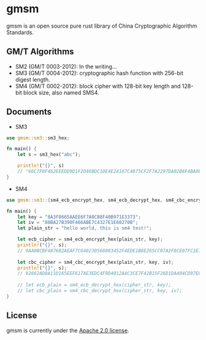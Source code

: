 # gmsm

gmsm is an open source pure rust library of China Cryptographic Algorithm Standards.

## GM/T Algorithms

* SM2 (GM/T 0003-2012): In the writing...
* SM3 (GM/T 0004-2012): cryptographic hash function with 256-bit digest length.
* SM4 (GM/T 0002-2012): block cipher with 128-bit key length and 128-bit block size, also named SMS4.

## Documents

* SM3

```rust
use gmsm::sm3::sm3_hex;

fn main() {
    let s = sm3_hex("abc");

    println!("{}", s)
    // "66C7F0F462EEEDD9D1F2D46BDC10E4E24167C4875CF2F7A2297DA02B8F4BA8E0";
}
```

* SM4

```rust
use gmsm::sm3::{sm4_ecb_encrypt_hex, sm4_ecb_decrypt_hex, sm4_cbc_encrypt_hex, sm4_cbc_decrypt_hex};

fn main() {
    let key = "8A3F8665AAEE6F7A0CB8F40B971E3373";
    let iv = "88BA27B390F466ABE7C4327E1E60270B";
    let plain_str = "hello world, this is sm4 test!";

    let ecb_cipher = sm4_ecb_encrypt_hex(plain_str, key);
    println!("{}", s);
    // 9AA0BCBF487682AEAF7C640230568083452F4EDE1B8E265CC07A2F8CE07FC2E7
    
    let cbc_cipher = sm4_cbc_encrypt_hex(plain_str, key, iv);
    println!("{}", s);
    // 92662AD8A11D165EEF617AE3EDC4F9D4012A4C3CE7F42B15F26D1DA404CD97E0
    
    // let ecb_plain = sm4_ecb_decrypt_hex(cipher_str, key);
    // let cbc_plain = sm4_cbc_decrypt_hex(cipher_str, key, iv);
}
```

## License

gmsm is currently under the [Apache 2.0 license](LICENSE.txt).
